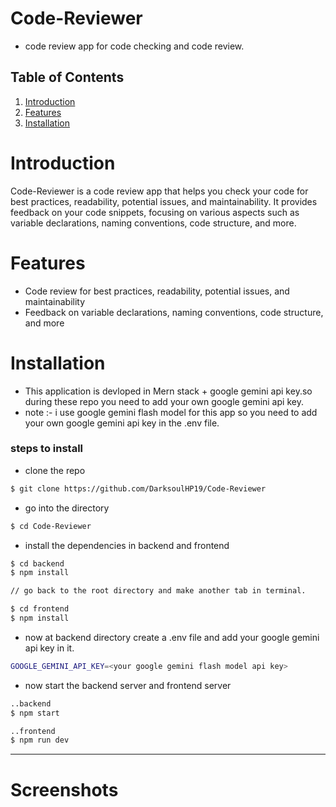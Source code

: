  # Code-Reviewer

- code review app for  code checking and code review.

## Table of Contents
1. [Introduction](#introduction)
2. [Features](#features)
3. [Installation](#installation)


# Introduction
Code-Reviewer is a code review app that helps you check your code for best practices, readability, potential issues, and maintainability. It provides feedback on your code snippets, focusing on various aspects such as variable declarations, naming conventions, code structure, and more.

# Features
- Code review for best practices, readability, potential issues, and maintainability
- Feedback on variable declarations, naming conventions, code structure, and more


# Installation
- This application is devloped in  Mern stack + google gemini api key.so during these repo you need to add your own google gemini api key.
- note :- i use google gemini flash model for this app so you need to add your own google gemini api key in the .env file.

### steps to install
- clone the repo
```bash
$ git clone https://github.com/DarksoulHP19/Code-Reviewer 
```

- go into the directory
```bash
$ cd Code-Reviewer
```

- install the dependencies in backend and frontend

```bash
$ cd backend
$ npm install

// go back to the root directory and make another tab in terminal.

$ cd frontend
$ npm install
```

- now at backend directory create a .env file and add your google gemini api key in it.

```bash
GOOGLE_GEMINI_API_KEY=<your google gemini flash model api key>
```

- now start the backend server and  frontend server

```bash
..backend
$ npm start

..frontend
$ npm run dev
```

-----------------------------
# Screenshots


